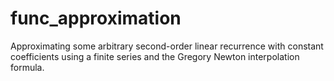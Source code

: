 # func_approximation
Approximating some arbitrary second-order linear recurrence with constant coefficients using a finite series and the Gregory Newton
interpolation formula. 
